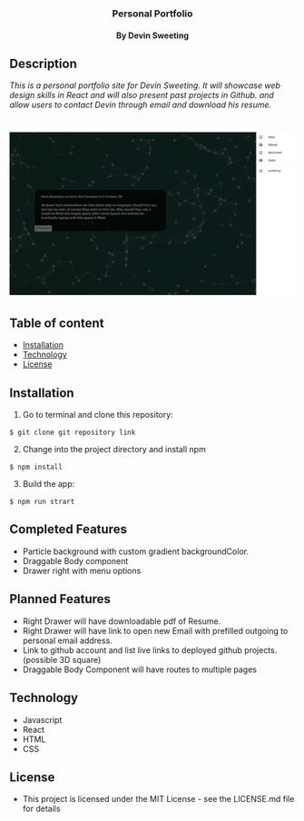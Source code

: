 <h3 align="center"> Personal Portfolio</h3>
<h4 align="center"> By Devin Sweeting </h4>

## Description

_This is a personal portfolio site for Devin Sweeting. It will showcase web design skills in React and will also present past projects in Github. and allow users to contact Devin through email and download his resume._

# ![demo](src/assets/screenshot.png)

## Table of content

- [Installation](#installation)
- [Technology](#technology)
- [License](#license)

## Installation

1. Go to terminal and clone this repository:
```
$ git clone git repository link
```
2. Change into the project directory and install npm
```
$ npm install
```
3. Build the app:
```
$ npm run strart
```

## Completed Features
* Particle background with custom gradient backgroundColor.
* Draggable Body component
* Drawer right with menu options


## Planned Features
* Right Drawer will have downloadable pdf of Resume.
* Right Drawer will have link to open new Email with prefilled outgoing to personal email address.
* Link to github account and list live links to deployed github projects. (possible 3D square)
* Draggable Body Component will have routes to multiple pages

## Technology
* Javascript
* React
* HTML
* CSS

## License
* This project is licensed under the MIT License - see the LICENSE.md file for details
